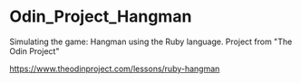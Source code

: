 # Odin_Project_Hangman
Simulating the game: Hangman using the Ruby language. Project from "The Odin Project"

https://www.theodinproject.com/lessons/ruby-hangman
